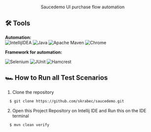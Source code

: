 # 
<div align="center">
  Saucedemo UI purchase flow automation
    <br />
</div>

## 🛠 Tools

**Automation:**  
![IntellijIDEA](https://img.shields.io/badge/IntelliJIDEA-000000.svg?style=for-the-badge&logo=intellij-idea&logoColor=white)
![Java](https://img.shields.io/badge/java-%23ED8B00.svg?style=for-the-badge&logo=java&logoColor=white)
![Apache Maven](https://img.shields.io/badge/Apache%20Maven-C71A36?style=for-the-badge&logo=Apache%20Maven&logoColor=white)
![Chrome](https://img.shields.io/badge/chrome-C71A36?style=for-the-badge&logo=chrome&logoColor=white)

**Framework for automation:**

![Selenium](https://img.shields.io/badge/-selenium-%43B02A?style=for-the-badge&logo=selenium&logoColor=white)
![JUnit](https://img.shields.io/badge/-JUnit-16a67a?style=for-the-badge&logo=Junit&logoColor=black)
![Hamcrest](https://img.shields.io/badge/-Hamcrest-16a67a?style=for-the-badge&logo=Junit&logoColor=black)

## 🏎️ How to Run all Test Scenarios

1. Clone the repository
```bash
  $ git clone https://github.com/skrabec/saucedemo.git
```
2. Open this Project Repository on Intellij IDE and Run this on the IDE terminal

```bash
  $ mvn clean verify
```
